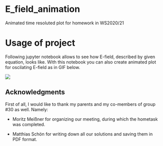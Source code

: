 # E_field_animation
Animated time resoluted plot for homework in WS2020/21 
# Usage of project
Following jupyter notebook allows to see how E-field, described by given equation, looks like. With this notebook you can also create animated plot for oscilating E-field as in GIF below.

![](https://media0.giphy.com/media/2Z5Qu22gm876nqkQ8J/giphy.gif)

## Acknowledgments
First of all, I would like to thank my parents and my co-members of group #30  as well. Namely:

* Moritz Meißner for organizing our meeting, during which the hometask was completed.

* Matthias Schön for writing down all our solutions and saving them in PDF format.

